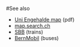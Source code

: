 #See also


- [Uni Engehalde map](http://www.hoerraeume.unibe.ch/hrz_medien_PDFStandorte/004_Plan_Engehalde.pdf) (pdf)
- [map.search.ch](http://map.search.ch/3012/schuetzenmattstr.-14)
- [SBB](http://www.sbb.ch) (trains)
- [BernMobil](http://www.bernmobil.ch/english/index.php) (buses)
